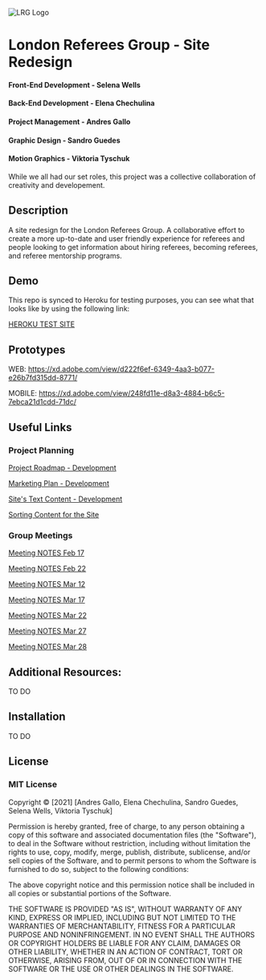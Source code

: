 ![LRG Logo](http://sgs-design.com/temp/imgs/LOGO_V2.svg)

# London Referees Group - Site Redesign

#### Front-End Development - Selena Wells
#### Back-End Development - Elena Chechulina
#### Project Management - Andres Gallo
#### Graphic Design - Sandro Guedes
#### Motion Graphics - Viktoria Tyschuk

While we all had our set roles, this project was a collective collaboration of creativity and developement. 


## Description
A site redesign for the London Referees Group. A collaborative effort to create a more up-to-date and user friendly experience for referees and people looking to get information about hiring referees, becoming referees, and referee mentorship programs.


## Demo
This repo is synced to Heroku for testing purposes, you can see what that looks like by using the following link:

[HEROKU TEST SITE](https://london-referees-group.herokuapp.com/)

## Prototypes

WEB: https://xd.adobe.com/view/d222f6ef-6349-4aa3-b077-e26b7fd315dd-8771/

MOBILE: https://xd.adobe.com/view/248fd11e-d8a3-4884-b6c5-7ebca21d1cdd-71dc/


## Useful Links
### Project Planning
[Project Roadmap - Development](https://docs.google.com/document/d/1jKIRC5lcCswV4oYbWX_9gKDXRhS4yAtBTiNUOvjJfyc/edit?usp=sharing)

[Marketing Plan - Development](https://docs.google.com/document/d/1mXgVSh-t-D2KV3_ycXga1dkLhaD8fwbzfEb9f9763lo/edit)

[Site's Text Content - Development](https://docs.google.com/document/d/1XaXf30Eo71wDD2VIfIVFIPhlPmaU2bTSTbgVZOId1wY/edit)

[Sorting Content for the Site](https://docs.google.com/document/d/1XaXf30Eo71wDD2VIfIVFIPhlPmaU2bTSTbgVZOId1wY/edit)

### Group Meetings
[Meeting NOTES Feb 17](https://docs.google.com/document/d/1ufjK0t2ib5CgUB48CiGjx5CjOTLOJMI6bJh7QMMoPdI/edit?usp=sharing)

[Meeting NOTES Feb 22](https://docs.google.com/document/d/1JXk8sp-JowswwIr3EKPb8rQCac5NEShnfKaCwbxyoNg/edit)

[Meeting NOTES Mar 12](https://docs.google.com/document/d/1LFbnOm-QZyJpMPssL4PQGl7aJ6nzlhfRTGENRmVnupE/edit)

[Meeting NOTES Mar 17](https://docs.google.com/document/d/1m77js28Qy9HIKKT3DTVqp3PPR91-zth3w0Xs9ywdmHM/edit)

[Meeting NOTES Mar 22](https://docs.google.com/document/d/1o7dtYS9odcDAIB0CcF3NuML71CcB0ZxZHxojAxiwW-k/edit)

[Meeting NOTES Mar 27](https://docs.google.com/document/d/1s_mpJRsvzPDaZi3OHgc1gmksHZTiwUYVd-D_yoA4Nwo/edit)

[Meeting NOTES Mar 28](https://docs.google.com/document/d/1iwwV4d_9SFBiJLaoyA-ozpG0OhPksSNJ-Aat3HZTKPs/edit)


## Additional Resources:
TO DO


## Installation
TO DO 


## License
### MIT License

Copyright © [2021] [Andres Gallo, Elena Chechulina, Sandro Guedes, Selena Wells, Viktoria Tyschuk]

Permission is hereby granted, free of charge, to any person obtaining a copy
of this software and associated documentation files (the "Software"), to deal
in the Software without restriction, including without limitation the rights
to use, copy, modify, merge, publish, distribute, sublicense, and/or sell
copies of the Software, and to permit persons to whom the Software is
furnished to do so, subject to the following conditions:

The above copyright notice and this permission notice shall be included in all
copies or substantial portions of the Software.

THE SOFTWARE IS PROVIDED "AS IS", WITHOUT WARRANTY OF ANY KIND, EXPRESS OR
IMPLIED, INCLUDING BUT NOT LIMITED TO THE WARRANTIES OF MERCHANTABILITY,
FITNESS FOR A PARTICULAR PURPOSE AND NONINFRINGEMENT. IN NO EVENT SHALL THE
AUTHORS OR COPYRIGHT HOLDERS BE LIABLE FOR ANY CLAIM, DAMAGES OR OTHER
LIABILITY, WHETHER IN AN ACTION OF CONTRACT, TORT OR OTHERWISE, ARISING FROM,
OUT OF OR IN CONNECTION WITH THE SOFTWARE OR THE USE OR OTHER DEALINGS IN THE
SOFTWARE.
